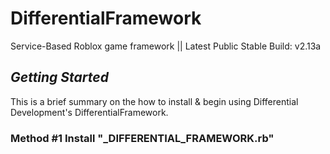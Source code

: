 # **DifferentialFramework**
Service-Based Roblox game framework || Latest Public Stable Build: v2.13a

## _Getting Started_
This is a brief summary on the how to install & begin using Differential Development's DifferentialFramework.
### Method #1 Install "_DIFFERENTIAL_FRAMEWORK.rb"

